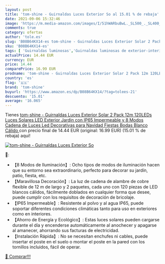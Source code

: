 ```yaml
---
layout: post
title: 'tom-shine - Guirnaldas Luces Exterior So al 15.01 % de rebaja'
date: 2021-09-06 15:32:46
image: 'https://m.media-amazon.com/images/I/51hWARbuBwL._SL500_._SL400_.jpg'
comments: true
category: ofertas
author: 'tole.es'
slug: 'B08B64KX14-es tom-shine - Guirnaldas Luces Exterior Solar 2 Pack 12m...'
sku: 'B08B64KX14-es'
tags: [ 'Guirnaldas luminosas','Guirnaldas luminosas de exterior-interior','Iluminación','navidad','tom-shine', ]
actualPrice: 14.44 EUR
currency: EUR
price: 14.44
comparePrice: 16.99 EUR
prodname: 'tom-shine - Guirnaldas Luces Exterior Solar 2 Pack 12m 120LEDs Luces Solares LED Exterior Jardin con IP65 Impermeable y 8 Modos Cadena de Luces Led Decorativas para Navidad Fiestas Bodas Blanco Cálido '
country: 'es'
flag: '🇪🇸'
brand: 'tom-shine'
buyurl: 'https://www.amazon.es/dp/B08B64KX14/?tag=tolees-21'
descuento: '15.01'
average: '16.065'
---
```


Tienes [tom-shine - Guirnaldas Luces Exterior Solar 2 Pack 12m 120LEDs Luces Solares LED Exterior Jardin con IP65 Impermeable y 8 Modos Cadena de Luces Led Decorativas para Navidad Fiestas Bodas Blanco Cálido ](https://www.amazon.es/dp/B08B64KX14/?tag=tolees-21) con precio final de  14.44 EUR (original: 16.99 EUR) (15.01 %  de rebaja) aqui!

[![tom-shine - Guirnaldas Luces Exterior So](https://m.media-amazon.com/images/I/51hWARbuBwL._SL500_._SL400_.jpg)](https://www.amazon.es/dp/B08B64KX14/?tag=tolees-21)

🔎:

- 【8 Modos de Iluminación】: Ocho tipos de modos de iluminación hacen que su entorno sea extraordinario, perfecto para decorar su jardín, patio, fiesta, etc.
- 【Maravillosa Decoración】: La luz de cadena de alambre de cobre flexible de 12 m de largo y 2 paquetes, cada uno con 120 piezas de LED blancos cálidos, fácilmente doblados en cualquier forma que desee, puede cumplir con los requisitos de decoración de bricolaje.
- 【IP65 Impermeable】: Resistente al polvo y al agua IP65, puede soportar diferentes condiciones climáticas tanto para uso en exteriores como en interiores.
- 【Ahorro de Energía y Ecológico】: Estas luces solares pueden cargarse durante el día y encenderse automáticamente al anochecer y apagarse al amanecer, ahorrando sus facturas de electricidad.
- 【Instalación Rápida】: No se necesitan enchufes ni cables, puede insertar el poste en el suelo o montar el poste en la pared con los tornillos incluidos, fácil de operar.

[🛒 Comprar!!!](https://www.amazon.es/dp/B08B64KX14/?tag=tolees-21)
